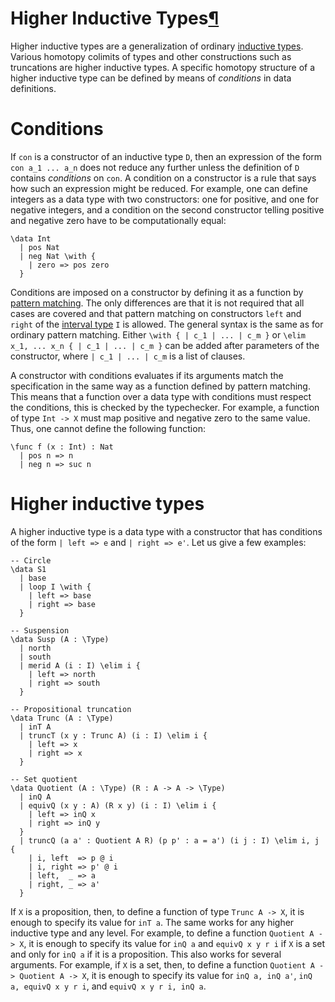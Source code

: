 <h1 id="hits">Higher Inductive Types<a class="headerlink" href="#hits" title="Permanent link">&para;</a></h1>

Higher inductive types are a generalization of ordinary 
[inductive types](/language-reference/definitions/data).
Various homotopy colimits of types and other constructions such as
truncations are higher inductive types. A specific homotopy structure of a higher inductive
type can be defined by means of _conditions_ in data definitions.

# Conditions

If `con` is a constructor of an inductive type `D`, then an expression of the form
`con a_1 ... a_n` does not reduce any further unless the definition of `D` contains _conditions_ on `con`.
A condition on a constructor is a rule that says how such an expression might be reduced.
For example, one can define integers as a data type with two constructors: one for positive, and one for negative integers, and a condition on the second constructor telling positive and negative zero have to be computationally equal:

```arend
\data Int
  | pos Nat
  | neg Nat \with {
    | zero => pos zero
  }
```

Conditions are imposed on a constructor by defining it as a function by
[pattern matching](/language-reference/definitions/functions/#pattern-matching).
The only differences are that it is not required that all cases are covered and that pattern matching on constructors
`left` and `right` of the [interval type](/language-reference/prelude) `I` is allowed.
The general syntax is the same as for ordinary pattern matching.
Either `\with { | c_1 | ... | c_m }` or `\elim x_1, ... x_n { | c_1 | ... | c_m }` can be added after parameters
of the constructor, where `| c_1 | ... | c_m` is a list of clauses.

A constructor with conditions evaluates if its arguments match the specification in the same way as a function defined by pattern matching.
This means that a function over a data type with conditions must respect the conditions, this is checked
by the typechecker.
For example, a function of type `Int -> X` must map positive and negative zero to the same value.
Thus, one cannot define the following function:

```arend
\func f (x : Int) : Nat
  | pos n => n
  | neg n => suc n
```

# Higher inductive types

A higher inductive type is a data type with a constructor that has conditions of the form `| left => e` and `| right => e'`.
Let us give a few examples:

```arend
-- Circle
\data S1
  | base
  | loop I \with {
    | left => base
    | right => base
  }

-- Suspension
\data Susp (A : \Type)
  | north
  | south
  | merid A (i : I) \elim i {
    | left => north
    | right => south
  }

-- Propositional truncation
\data Trunc (A : \Type)
  | inT A
  | truncT (x y : Trunc A) (i : I) \elim i {
    | left => x
    | right => x
  }

-- Set quotient
\data Quotient (A : \Type) (R : A -> A -> \Type)
  | inQ A
  | equivQ (x y : A) (R x y) (i : I) \elim i {
    | left => inQ x
    | right => inQ y
  }
  | truncQ (a a' : Quotient A R) (p p' : a = a') (i j : I) \elim i, j {
    | i, left  => p @ i
    | i, right => p' @ i
    | left,  _ => a
    | right, _ => a'
  }
```

If `X` is a proposition, then, to define a function of type `Trunc A -> X`, it is enough to specify its value for `inT a`.
The same works for any higher inductive type and any level.
For example, to define a function `Quotient A -> X`, it is enough to specify its value for `inQ a` and `equivQ x y r i` if `X` is a set and only for `inQ a` if it is a proposition.
This also works for several arguments.
For example, if `X` is a set, then, to define a function `Quotient A -> Quotient A -> X`, it is enough to specify its value for `inQ a, inQ a'`, `inQ a, equivQ x y r i`, and `equivQ x y r i, inQ a`.
